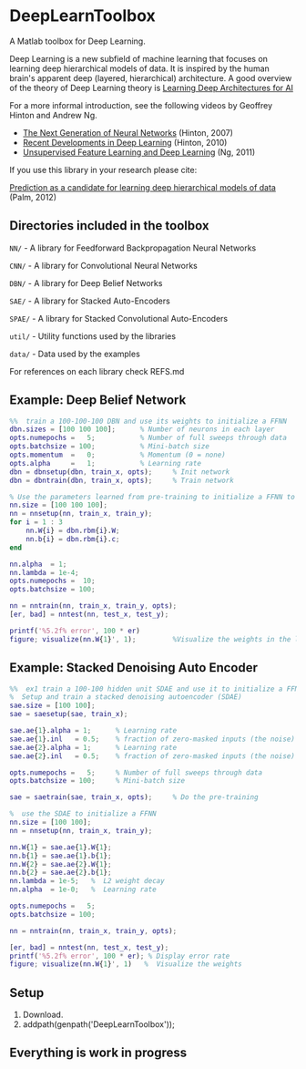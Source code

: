 DeepLearnToolbox
================

A Matlab toolbox for Deep Learning.

Deep Learning is a new subfield of machine learning that focuses on learning deep hierarchical models of data.
It is inspired by the human brain's apparent deep (layered, hierarchical) architecture.
A good overview of the theory of Deep Learning theory is
[Learning Deep Architectures for AI](http://www.iro.umontreal.ca/~bengioy/papers/ftml_book.pdf)

For a more informal introduction, see the following videos by Geoffrey Hinton and Andrew Ng.

* [The Next Generation of Neural Networks](http://www.youtube.com/watch?v=AyzOUbkUf3M) (Hinton, 2007)
* [Recent Developments in Deep Learning](http://www.youtube.com/watch?v=VdIURAu1-aU) (Hinton, 2010)
* [Unsupervised Feature Learning and Deep Learning](http://www.youtube.com/watch?v=ZmNOAtZIgIk) (Ng, 2011)

If you use this library in your research please cite:

[Prediction as a candidate for learning deep hierarchical models of data](http://www2.imm.dtu.dk/pubdb/views/publication_details.php?id=6284) (Palm, 2012)

Directories included in the toolbox
-----------------------------------

`NN/`   - A library for Feedforward Backpropagation Neural Networks

`CNN/`  - A library for Convolutional Neural Networks

`DBN/`  - A library for Deep Belief Networks

`SAE/`  - A library for Stacked Auto-Encoders

`SPAE/` - A library for Stacked Convolutional Auto-Encoders

`util/` - Utility functions used by the libraries

`data/` - Data used by the examples

For references on each library check REFS.md

Example: Deep Belief Network
---------------------
```matlab
%%  train a 100-100-100 DBN and use its weights to initialize a FFNN
dbn.sizes = [100 100 100];      % Number of neurons in each layer
opts.numepochs =   5;           % Number of full sweeps through data
opts.batchsize = 100;           % Mini-batch size
opts.momentum  =   0;           % Momentum (0 = none)
opts.alpha     =   1;           % Learning rate
dbn = dbnsetup(dbn, train_x, opts);     % Init network
dbn = dbntrain(dbn, train_x, opts);     % Train network

% Use the parameters learned from pre-training to initialize a FFNN to be used for classification
nn.size = [100 100 100];
nn = nnsetup(nn, train_x, train_y);
for i = 1 : 3
    nn.W{i} = dbn.rbm{i}.W;
    nn.b{i} = dbn.rbm{i}.c;
end

nn.alpha  = 1;
nn.lambda = 1e-4;
opts.numepochs =  10;
opts.batchsize = 100;

nn = nntrain(nn, train_x, train_y, opts);
[er, bad] = nntest(nn, test_x, test_y);

printf('%5.2f% error', 100 * er)
figure; visualize(nn.W{1}', 1);         %Visualize the weights in the lowest layer
```

Example: Stacked Denoising Auto Encoder
---------------------
```matlab
%%  ex1 train a 100-100 hidden unit SDAE and use it to initialize a FFNN
%  Setup and train a stacked denoising autoencoder (SDAE)
sae.size = [100 100];
sae = saesetup(sae, train_x);

sae.ae{1}.alpha = 1;      % Learning rate
sae.ae{1}.inl   = 0.5;    % fraction of zero-masked inputs (the noise)
sae.ae{2}.alpha = 1;      % Learning rate
sae.ae{2}.inl   = 0.5;    % fraction of zero-masked inputs (the noise)

opts.numepochs =   5;     % Number of full sweeps through data
opts.batchsize = 100;     % Mini-batch size

sae = saetrain(sae, train_x, opts);     % Do the pre-training

%  use the SDAE to initialize a FFNN
nn.size = [100 100]; 
nn = nnsetup(nn, train_x, train_y);

nn.W{1} = sae.ae{1}.W{1};
nn.b{1} = sae.ae{1}.b{1};
nn.W{2} = sae.ae{2}.W{1};
nn.b{2} = sae.ae{2}.b{1};
nn.lambda = 1e-5;   %  L2 weight decay
nn.alpha  = 1e-0;   %  Learning rate

opts.numepochs =   5;
opts.batchsize = 100;

nn = nntrain(nn, train_x, train_y, opts);

[er, bad] = nntest(nn, test_x, test_y);
printf('%5.2f% error', 100 * er); % Display error rate
figure; visualize(nn.W{1}', 1)   %  Visualize the weights
```

Setup
-----

1. Download.
2. addpath(genpath('DeepLearnToolbox'));

Everything is work in progress
------------------------------
